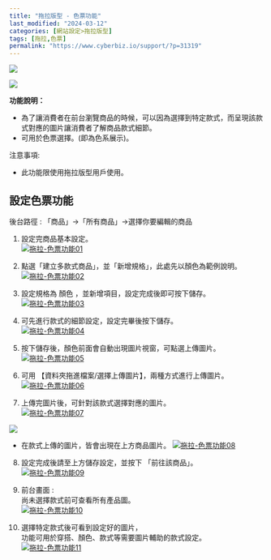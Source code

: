 ```yaml
---
title: "拖拉版型 - 色票功能"
last_modified: "2024-03-12"
categories: [網站設定>拖拉版型]
tags: [拖拉,色票]
permalink: "https://www.cyberbiz.io/support/?p=31319"
---
```


![](https://www.cyberbiz.io/support/wp-content/uploads/適用站別.png)

[![](https://www.cyberbiz.io/support/wp-content/uploads/台灣站.png)](https://www.cyberbiz.io/support/?page_id=2490)

**功能說明：**  

* 為了讓消費者在前台瀏覽商品的時候，可以因為選擇到特定款式，而呈現該款式對應的圖片讓消費者了解商品款式細節。
* 可用於色票選擇。(即為色系展示)。

注意事項:  

* 此功能限使用拖拉版型用戶使用。



## 設定色票功能


後台路徑 : 「商品」→「所有商品」→選擇你要編輯的商品  


1. 設定完商品基本設定。  
[![拖拉-色票功能01](https://www.cyberbiz.io/support/wp-content/uploads/拖拉-色票功能01.png)](https://www.cyberbiz.io/support/wp-content/uploads/拖拉-色票功能01.png)



2. 點選「建立多款式商品」，並「新增規格」，此處先以顏色為範例說明。  
[![拖拉-色票功能02](https://www.cyberbiz.io/support/wp-content/uploads/拖拉-色票功能02.png)](https://www.cyberbiz.io/support/wp-content/uploads/拖拉-色票功能02.png)



3. 設定規格為 顏色 ，並新增項目，設定完成後即可按下儲存。  
[![拖拉-色票功能03](https://www.cyberbiz.io/support/wp-content/uploads/拖拉-色票功能03.png)](https://www.cyberbiz.io/support/wp-content/uploads/拖拉-色票功能03.png)



4. 可先進行款式的細節設定，設定完畢後按下儲存。  
[![拖拉-色票功能04](https://www.cyberbiz.io/support/wp-content/uploads/拖拉-色票功能04.png)](https://www.cyberbiz.io/support/wp-content/uploads/拖拉-色票功能04.png)



5. 按下儲存後，顏色前面會自動出現圖片視窗，可點選上傳圖片。  
[![拖拉-色票功能05](https://www.cyberbiz.io/support/wp-content/uploads/拖拉-色票功能05.png)](https://www.cyberbiz.io/support/wp-content/uploads/拖拉-色票功能05.png)



6. 可用 【資料夾拖進檔案/選擇上傳圖片】，兩種方式進行上傳圖片。  
[![拖拉-色票功能06](https://www.cyberbiz.io/support/wp-content/uploads/拖拉-色票功能06.png)](https://www.cyberbiz.io/support/wp-content/uploads/拖拉-色票功能06.png)



7. 上傳完圖片後，可針對該款式選擇對應的圖片。  
[![拖拉-色票功能07](https://www.cyberbiz.io/support/wp-content/uploads/拖拉-色票功能07.png)](https://www.cyberbiz.io/support/wp-content/uploads/拖拉-色票功能07.png)  


![](https://www.cyberbiz.io/support/wp-content/uploads/fountain-pen.png)

* 在款式上傳的圖片，皆會出現在上方商品圖片。
[![拖拉-色票功能08](https://www.cyberbiz.io/support/wp-content/uploads/拖拉-色票功能08.png)](https://www.cyberbiz.io/support/wp-content/uploads/拖拉-色票功能08.png)



8. 設定完成後請至上方儲存設定，並按下 「前往該商品」。  
[![拖拉-色票功能09](https://www.cyberbiz.io/support/wp-content/uploads/拖拉-色票功能09.png)](https://www.cyberbiz.io/support/wp-content/uploads/拖拉-色票功能09.png)



9. 前台畫面 :   
尚未選擇款式前可查看所有產品圖。  
[![拖拉-色票功能10](https://www.cyberbiz.io/support/wp-content/uploads/拖拉-色票功能10.png)](https://www.cyberbiz.io/support/wp-content/uploads/拖拉-色票功能10.png)



10. 選擇特定款式後可看到設定好的圖片，  
功能可用於穿搭、顏色、款式等需要圖片輔助的款式設定。  
[![拖拉-色票功能11](https://www.cyberbiz.io/support/wp-content/uploads/拖拉-色票功能11.png)](https://www.cyberbiz.io/support/wp-content/uploads/拖拉-色票功能11.png)



